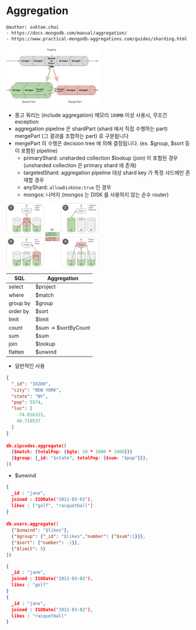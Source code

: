 # Aggregation

```
@author: suktae.choi
- https://docs.mongodb.com/manual/aggregation/
- https://www.practical-mongodb-aggregations.com/guides/sharding.html
```

<img src="1.png" width="50%">

- 몽고 쿼리는 (include aggregation) 메모리 `100MB` 이상 사용시, 무조건 exception
- aggregation pipeline 은 shardPart (shard 에서 직접 수행하는 part) mergePart (그 결과를 조합하는 part) 로 구분됩니다
- mergePart 의 수행은 decision tree 에 의해 결정됩니다. (ex. $group, $sort 등이 포함된 pipeline)
  - primaryShard: unsharded collection $lookup (join) 이 포함된 경우 (unsharded collection 은 primary shard 에 존재)
  - targetedShard: aggregation pipeline 대상 shard key 가 특정 샤드에만 존재할 경우
  - anyShard: `allowDiskUse:true` 인 경우
  - mongos: 나머지 (mongos 는 DISK 를 사용하지 않는 순수 router)

<img src="2.png" width="50%">

  
| SQL      | Aggregation          |
|----------|----------------------|
| select   | $project             |
| where    | $match               |
| group by | $group               |
| order by | $sort                |
| limit    | $limit               |
| count    | $sum -> $sortByCount |
| sum      | $sum                 |
| join     | $lookup              |
| flatten  | $unwind              |

- 일반적인 사용
```json
{
  "_id": "10280",
  "city": "NEW YORK",
  "state": "NY",
  "pop": 5574,
  "loc": [
    -74.016323,
    40.710537
  ]
}

db.zipcodes.aggregate([
  {$match: {totalPop: {$gte: 10 * 1000 * 1000}}}
  {$group: {_id: "$state", totalPop: {$sum: "$pop"}}},
])
```

- $unwind
```json
{
  _id : "jane",
  joined : ISODate("2011-03-02"),
  likes : ["golf", "racquetball"]
}

db.users.aggregate([
  {"$unwind": "$likes"},
  {"$group": {"_id": "$likes","number": {"$sum":1}}},
  {"$sort": {"number": -1}},
  {"$limit": 5}
])
```

```json
{
  _id : "jane",
  joined : ISODate("2011-03-02"),
  likes : "golf"
}
{
  _id : "jane",
  joined : ISODate("2011-03-02"),
  likes : "racquetball"
}
```

